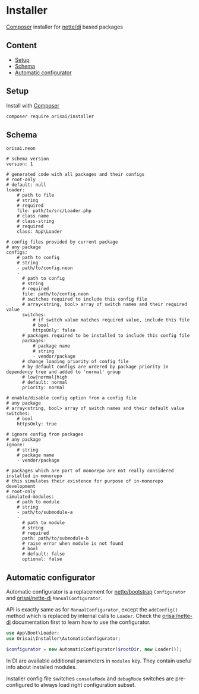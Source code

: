 # Installer

[Composer](https://getcomposer.org) installer for [nette/di](https://github.com/nette/di/) based packages

## Content

- [Setup](#setup)
- [Schema](#schema)
- [Automatic configurator](#automatic-configurator)

## Setup

Install with [Composer](https://getcomposer.org)

```sh
composer require orisai/installer
```

## Schema

`orisai.neon`

```neon
# schema version
version: 1

# generated code with all packages and their configs
# root-only
# default: null
loader:
    # path to file
    # string
    # required
    file: path/to/src/Loader.php
    # class name
    # class-string
    # required
    class: App\Loader

# config files provided by current package
# any package
configs:
    # path to config
    # string
    - path/to/config.neon
    -
      # path to config
      # string
      # required
      file: path/to/config.neon
      # switches required to include this config file
      # array<string, bool> array of switch names and their required value
      switches:
          # if switch value matches required value, include this file
          # bool
          httpsOnly: false
      # packages required to be installed to include this config file
      packages:
          # package name
          # string
          - vendor/package
      # change loading priority of config file
      # by default configs are ordered by package priority in dependency tree and added to 'normal' group
      # low|normal|high
      # default: normal
      priority: normal

# enable/disable config option from a config file
# any package
# array<string, bool> array of switch names and their default value
switches:
    # bool
    httpsOnly: true

# ignore config from packages
# any package
ignore:
    # string
    # package name
    - vendor/package

# packages which are part of monorepo are not really considered installed in monorepo
# this simulates their existence for purpose of in-monorepo development
# root-only
simulated-modules:
    # path to module
    # string
    - path/to/submodule-a
    -
      # path to module
      # string
      # required
      path: path/to/submodule-b
      # raise error when module is not found
      # bool
      # default: false
      optional: false
```

## Automatic configurator

Automatic configurator is a replacement for [nette/bootstrap](https://github.com/nette/bootstrap) `Configurator` and
[orisai/nette-di](https://github.com/orisai/nette-di) `ManualConfigurator`.

API is exactly same as for `ManualConfigurator`, except the `addConfig()` method which is replaced by internal calls
to `Loader`. Check the [orisai/nette-di](https://github.com/orisai/nette-di) documentation first to learn how to use the configurator.

```php
use App\Boot\Loader;
use Orisai\Installer\AutomaticConfigurator;

$configurator = new AutomaticConfigurator($rootDir, new Loader());
```

In DI are available additional parameters in `modules` key. They contain useful info about installed modules.

Installer config file switches `consoleMode` and `debugMode` switches are pre-configured to always load right configuration subset.
